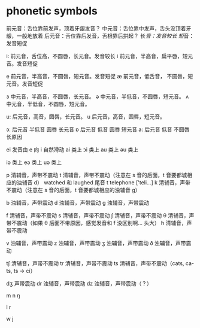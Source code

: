# phonetic symbols

前元音：舌位靠前发声，顶着牙龈发音？
中元音：舌位靠中发声，舌头没顶着牙龈，一般地放着
后元音：舌位靠后发音，舌根靠后拱起？
长*音：发音较长
短*音：发音短促

i: 前元音，舌位高，不圆唇，长元音。发音较长
i 前元音，半高音，扁平唇，短元音。发音短促

e 前元音，半高音，不圆唇，短元音。发音短促
æ 前元音，低舌音， 不圆唇，短元音。发音短促

ɜ 中元音，半高音，不圆唇，长元音。
ə 中元音，半低音，不圆唇，短元音。
ʌ 中元音，半低音，不圆唇，短元音。

u: 后元音，高音，圆唇，长元音。
u 后元音，高音，圆唇，短元音。

ɔ: 后元音  半低音  圆唇  长元音
ɒ 后元音 低音 圆唇 短元音
a: 后元音 低音 不圆唇 长原因

ei 发音由 e 向 i 自然滑动
ai 类上
ᴐi 类上
au 类上
əu 类上

iə 类上
eə 类上
uə 类上

p 清辅音，声带不震动
t 清辅音，声带不震动（注意在 s 音的后面，t 音要都城相应的浊辅音 d）
    watched 和 laughed 尾音 t
    telephone ['teli…]
k 清辅音，声带不震动（注意在 s 音的后面，t 音要都城相应的浊辅音 g）

b 浊辅音，声带震动
d 浊辅音，声带震动
g 浊辅音，声带震动

f 清辅音，声带不震动
s 清辅音，声带不震动
ʃ 清辅音，声带不震动
θ 清辅音，声带不震动（如果 θ 后面不带原因，感觉发音和 f 没区别啊… 头大）
h 清辅音，声带不震动

v 浊辅音，声带震动
z 浊辅音，声带震动
ʒ 浊辅音，声带震动
ð 浊辅音，声带震动

tʃ 清辅音，声带不震动
tr 清辅音，声带不震动
ts 清辅音，声带不震动（cats, ca-ts, ts -> ci）

dʒ 声带震动
dr 浊辅音，声带震动
dz 浊辅音，声带震动（？）

m
n
ŋ

l
r

w
j